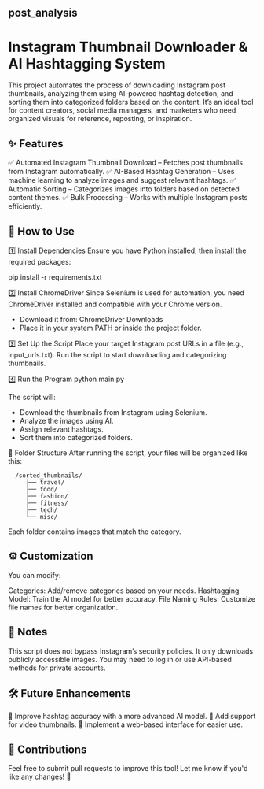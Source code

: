 ## post_analysis

# Instagram Thumbnail Downloader & AI Hashtagging System #

This project automates the process of downloading Instagram post thumbnails, analyzing them using AI-powered hashtag detection, and sorting them into categorized folders based on the content. It’s an ideal tool for content creators, social media managers, and marketers who need organized visuals for reference, reposting, or inspiration.

## ✨ Features ##

✅ Automated Instagram Thumbnail Download – Fetches post thumbnails from Instagram automatically.
✅ AI-Based Hashtag Generation – Uses machine learning to analyze images and suggest relevant hashtags.
✅ Automatic Sorting – Categorizes images into folders based on detected content themes.
✅ Bulk Processing – Works with multiple Instagram posts efficiently.

## 🚀 How to Use ##

1️⃣ Install Dependencies
Ensure you have Python installed, then install the required packages:

  pip install -r requirements.txt

2️⃣ Install ChromeDriver
Since Selenium is used for automation, you need ChromeDriver installed and compatible with your Chrome version.
* Download it from: ChromeDriver Downloads
* Place it in your system PATH or inside the project folder.

3️⃣ Set Up the Script
Place your target Instagram post URLs in a file (e.g., input_urls.txt).
Run the script to start downloading and categorizing thumbnails.

4️⃣ Run the Program
  python main.py

The script will:

  * Download the thumbnails from Instagram using Selenium.
  * Analyze the images using AI.
  * Assign relevant hashtags.
  * Sort them into categorized folders.

📂 Folder Structure
After running the script, your files will be organized like this:
```
  /sorted_thumbnails/
     ├── travel/
     ├── food/
     ├── fashion/
     ├── fitness/
     ├── tech/
     └── misc/
```

Each folder contains images that match the category.

## ⚙️ Customization ##

You can modify:

Categories: Add/remove categories based on your needs.
Hashtagging Model: Train the AI model for better accuracy.
File Naming Rules: Customize file names for better organization.

## 📌 Notes ##

This script does not bypass Instagram’s security policies. It only downloads publicly accessible images.
You may need to log in or use API-based methods for private accounts.

## 🛠️ Future Enhancements ##

🔹 Improve hashtag accuracy with a more advanced AI model.
🔹 Add support for video thumbnails.
🔹 Implement a web-based interface for easier use.

## 🤝 Contributions ##
Feel free to submit pull requests to improve this tool!
Let me know if you'd like any changes! 🚀
